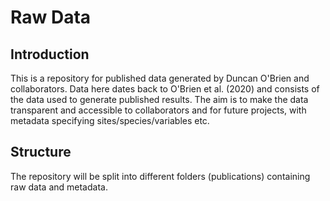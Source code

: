 # Raw Data

## Introduction
This is a repository for published data generated by Duncan O'Brien and collaborators. Data here dates back to O'Brien et al. (2020) and consists of the data used to generate published results. The aim is to make the data transparent and accessible to collaborators and for future projects, with metadata specifying sites/species/variables etc.

## Structure
The repository will be split into different folders (publications) containing raw data and metadata.

